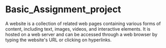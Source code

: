 # Basic_Assignment_project
A website is a collection of related web pages containing various forms of content, including text, images, videos, and interactive elements. It is hosted on a web server and can be accessed through a web browser by typing the website's URL or clicking on hyperlinks.
